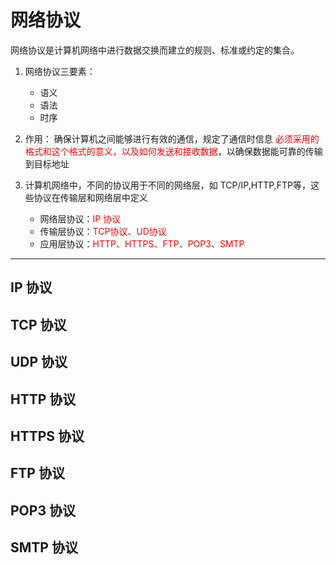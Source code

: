 # 网络协议
网络协议是计算机网络中进行数据交换而建立的规则、标准或约定的集合。
1. 网络协议三要素：
    * 语义
    * 语法
    * 时序

2. 作用： 确保计算机之间能够进行有效的通信，规定了通信时信息 <font color=red>必须采用的格式和这个格式的意义，以及如何发送和接收数据</font>，以确保数据能可靠的传输到目标地址

3. 计算机网络中，不同的协议用于不同的网络层，如 TCP/IP,HTTP,FTP等，这些协议在传输层和网络层中定义
    * 网络层协议：<font color=red>IP 协议</font>
    * 传输层协议：<font color=red>TCP协议、UD协议</font>
    * 应用层协议：<font color=red>HTTP、HTTPS、FTP、POP3、SMTP</font>
***

## IP 协议

## TCP 协议

## UDP 协议

## HTTP 协议

## HTTPS 协议

## FTP 协议

## POP3 协议

## SMTP 协议


